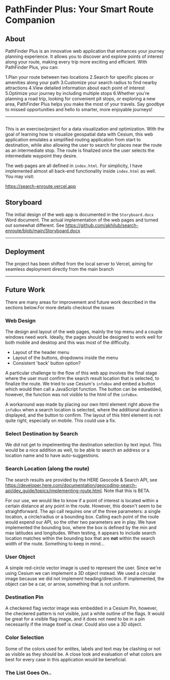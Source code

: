 ﻿# PathFinder Plus: Your Smart Route Companion

## About 
PathFinder Plus is an innovative web application that enhances your journey planning experience. It allows you to discover and explore points of interest along your route, making every trip more exciting and efficient. With PathFinder Plus, you can:

1.Plan your route between two locations
2.Search for specific places or amenities along your path
3.Customize your search radius to find nearby attractions
4.View detailed information about each point of interest
5.Optimize your journey by including multiple stops
6.Whether you're planning a road trip, looking for convenient pit stops, or exploring a new area, PathFinder Plus helps you make the most of your travels. Say goodbye to missed opportunities and hello to smarter, more enjoyable journeys!

---

## 
This is an exercise/project for a data visualization and optimization. With the goal of learning how to visualize geospatial data with Cesium, this web application emulates a simplified routing application from start to destination, while also allowing the user to search for places near the route as an intermediate stop. The route is finalized once the user selects the intermediate waypoint they desire.


The web pages are all defined in `index.html`. For simplicity, I have implemented almost all back-end functionality inside `index.html` as well. 
You may visit:

https://search-enroute.vercel.app 

## Storyboard

The initial design of the web app is documented in the `Storyboard.docx` Word document. The actual implementation of the web pages and turned out somewhat different. See https://github.com/akhilub/search-enroute/blob/main/Storyboard.docx 

---

## Deployment
The project has been shifted from the local server to Vercel, aiming for seamless deployment directly from the main branch

---

## Future Work

There are many areas for improvement and future work described in the sections below.For more details checkout the issues

### Web Design

The design and layout of the web pages, mainly the top menu and a couple windows need work. Ideally, the pages should be designed to work well for both mobile and desktop and this was most of the difficulty. 

- Layout of the header menu 
- Layout of the buttons, dropdowns inside the menu
- Consistent 'back' button option? 

A particular challenge to the flow of this web app involves the final stage where the user must confirm the search result location that is selected, to finalize the route. We tried to use Cesium's `infoBox` and embed a button which would then call a JavaScript function. The button can be embedded, however, the function was not visible to the html of the `infoBox`.

A workaround was made by placing our own html element right above the `infoBox` when a search location is selected, where the additional duration is displayed, and the button to confirm. The layout of this html element is not quite right, especially on mobile. This could use a fix.

### Select Destination by Search

We did not get to impelmenting the destination selection by text input. This would be a nice addition as well, to be able to search an address or a location name and to have auto-suggestions.

### Search Location (along the route)

The search results are provided by the HERE Geocode & Search API, see https://developer.here.com/documentation/geocoding-search-api/dev_guide/topics/implementing-route.html. Note that this is BETA.

For our use, we would like to know if a point of interest is located within a certain distance at any point in the route. However, this doesn't seem to be straightforward. The api call requires one of the three parameters: a single location, a circle/radius or a bounding box. Calling each point of the route would expend our API, so the other two parameters are in play. We have implemented the bounding box, where the box is defined by the min and max latitudes and longitudes. When testing, it appears to include search location matches within the bounding box that are **not** within the search width of the route. Something to keep in mind...

### User Object

A simple red-circle vector image is used to represent the user. Since we're using Cesium we can implement a 3D object instead. We used a circular image because we did not implement heading/direction. If implemented, the object can be a car, or arrow, something that is not uniform.

### Destination Pin

A checkered flag vector image was embedded in a Cesium Pin, however, the checkered pattern is not visible, just a white outline of the flags. It would be great for a visible flag image, and it does not need to be in a pin necessarily if the image itself is clear. Could also use a 3D object.

### Color Selection

Some of the colors used for entites, labels and text may be clashing or not as visible as they should be. A close look and evaluation of what colors are best for every case in this application would be beneficial.


### The List Goes On..
